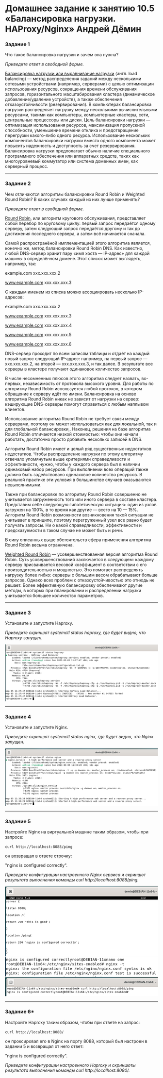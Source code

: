 # Домашнее задание к занятию 10.5 «Балансировка нагрузки. HAProxy/Nginx» Андрей Дёмин

### Задание 1

Что такое балансировка нагрузки и зачем она нужна? 

*Приведите ответ в свободной форме.*

<ins>Балансировка нагрузки или выравнивание нагрузки</ins> (англ. load balancing) — метод распределения заданий между несколькими сетевыми устройствами (например, серверами) с целью оптимизации использования ресурсов, сокращения времени обслуживания запросов, горизонтального масштабирования кластера (динамическое добавление/удаление устройств), а также обеспечения отказоустойчивости (резервирования).
В компьютерах балансировка нагрузки распределяет нагрузку между несколькими вычислительными ресурсами, такими как компьютеры, компьютерные кластеры, сети, центральные процессоры или диски. Цель балансировки нагрузки — оптимизация использования ресурсов, максимизация пропускной способности, уменьшение времени отклика и предотвращение перегрузки какого-либо одного ресурса. Использование нескольких компонентов балансировки нагрузки вместо одного компонента может повысить надежность и доступность за счет резервирования. Балансировка нагрузки предполагает обычно наличие специального программного обеспечения или аппаратных средств, таких как многоуровневый коммутатор или система доменных имен, как серверный процесс.

---

### Задание 2

Чем отличаются алгоритмы балансировки Round Robin и Weighted Round Robin? В каких случаях каждый из них лучше применять? 

*Приведите ответ в свободной форме.*

<ins>Round Robin</ins>, или алгоритм кругового обслуживания, представляет собой перебор по круговому циклу: первый запрос передаётся одному серверу, затем следующий запрос передаётся другому и так до достижения последнего сервера, а затем всё начинается сначала.

Самой распространёной имплементацией этого алгоритма является, конечно же, метод балансировки Round Robin DNS. Как известно, любой DNS-сервер хранит пару «имя хоста — IP-адрес» для каждой машины в определённом домене. Этот список может выглядеть, например, так:

example.com	xxx.xxx.xxx.2

www.example.com	xxx.xxx.xxx.3

С каждым именем из списка можно ассоциировать несколько IP-адресов:

example.com	xxx.xxx.xxx.2

www.example.com	xxx.xxx.xxx.3

www.example.com	xxx.xxx.xxx.4

www.example.com	xxx.xxx.xxx.5

www.example.com	xxx.xxx.xxx.6

DNS-сервер проходит по всем записям таблицы и отдаёт на каждый новый запрос следующий IP-адрес: например, на первый запрос — xxx.xxx.xxx.2, на второй — ххх.ххх.ххх.3, и так далее. В результате все серверы в кластере получают одинаковое количество запросов.

В числе несомненных плюсов этого алгоритма следует назвать, во-первых, независимость от протокола высокого уровня. Для работы по алгоритму Round Robin используется любой протокол, в котором обращение к серверу идёт по имени.
Балансировка на основе алгоритма Round Robin никак не зависит от нагрузки на сервер: кэширующие DNS-серверы помогут справиться с любым наплывом клиентов.

Использование алгоритма Round Robin не требует связи между серверами, поэтому он может использоваться как для локальной, так и для глобальной балансировки,.
Наконец, решения на базе алгоритма Round Robin отличаются низкой стоимостью: чтобы они начали работать, достаточно просто добавить несколько записей в DNS.

Алгоритм Round Robin имеет и целый ряд существенных недостатков недостатков. Чтобы распределение нагрузки по этому алгоритму отвечало упомянутым выше критериями справедливости и эффективности, нужно, чтобы у каждого сервера был в наличии одинаковый набор ресурсов. При выполнении всех операций также должно быть задействовано одинаковое количество ресурсов. В реальной практике эти условия в большинстве случаев оказываются невыполнимыми.

Также при балансировке по алгоритму Round Robin совершенно не учитывается загруженность того или иного сервера в составе кластера. Представим себе следующую гипотетическую ситуацию: один из узлов загружен на 100%, в то время как другие — всего на 10 — 15%. Алгоритм Round Robin возможности возникновения такой ситуации не учитывает в принципе, поэтому перегруженный узел все равно будет получать запросы. Ни о какой справедливости, эффективности и предсказуемости в таком случае не может быть и речи.

В силу описанных выше обстоятельств сфера применения алгоритма Round Robin весьма ограничена.

<ins>Weighted Round Robin</ins> — усовершенствованная версия алгоритма Round Robin. Суть усовершенствований заключается в следующем: каждому серверу присваивается весовой коэффициент в соответствии с его производительностью и мощностью. Это помогает распределять нагрузку более гибко: серверы с большим весом обрабатывают больше запросов. Однако всех проблем с отказоустойчивостью это отнюдь не решает. Более эффективную балансировку обеспечивают другие методы, в которых при планировании и распределении нагрузки учитывается большее количество параметров.

---

### Задание 3

Установите и запустите Haproxy.

*Приведите скриншот systemctl status haproxy, где будет видно, что Haproxy запущен.*

![](img/3.png)

---

### Задание 4

Установите и запустите Nginx.

*Приведите скриншот systemctl status nginx, где будет видно, что Nginx запущен.*

![](img/4.png)

---

### Задание 5

Настройте Nginx на виртуальной машине таким образом, чтобы при запросе:

`curl http://localhost:8088/ping`

он возвращал в ответе строчку: 

"nginx is configured correctly".

*Приведите конфигурации настроенного Nginx сервиса и скриншот результата выполнения команды curl http://localhost:8088/ping.*

![](img/5-1.png)
![](img/5-2.png)
![](img/5-3.png)

---
### Задание 6*

Настройте Haproxy таким образом, чтобы при ответе на запрос:

`curl http://localhost:8080/`

он проксировал его в Nginx на порту 8088, который был настроен в задании 5 и возвращал от него ответ: 

"nginx is configured correctly". 

*Приведите конфигурации настроенного Haproxy и скриншоты результата выполнения команды curl http://localhost:8080/.*
